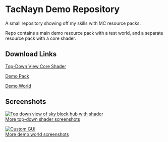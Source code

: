 # TacNayn Demo Repository
A small repository showing off my skills with MC resource packs.

Repo contains a main demo resource pack with a test world, and a separate resource pack with a core shader.
## Download Links
[Top-Down View Core Shader](https://github.com/IanK9988/Demo-Resource-Pack/blob/main/Info/Downloads/Topdown.zip?raw=true)

[Demo Pack](https://github.com/IanK9988/Demo-Resource-Pack/blob/main/Info/Downloads/Demo%20Resource%20Pack.zip?raw=true)

[Demo World](https://github.com/IanK9988/Demo-Resource-Pack/blob/main/Info/Downloads/Demo%20World.zip?raw=true)


## Screenshots

[![Top down view of sky block hub with shader](https://github.com/IanK9988/Demo-Resource-Pack/blob/main/Images/topdown1.jpg?raw=true)<br/>More top-down shader screenshots](https://github.com/IanK9988/Demo-Resource-Pack/blob/main/Info/topdown-screenshots.md)

[![Custom GUI](https://github.com/IanK9988/Demo-Resource-Pack/blob/main/img/1.png?raw=true)<br/>More demo world screenshots](https://github.com/IanK9988/Demo-Resource-Pack/blob/main/Info/world-screenshots.md)
